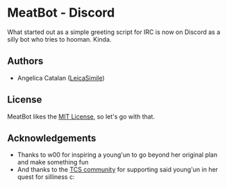 # MeatBot - Discord
What started out as a simple greeting script for IRC is now on Discord as a silly bot who tries to hooman. Kinda.

## Authors
* Angelica Catalan ([LeicaSimile](https://github.com/LeicaSimile))

## License
MeatBot likes the [MIT License](LICENSE.md), so let's go with that.

## Acknowledgements
* Thanks to w00 for inspiring a young'un to go beyond her original plan and make something fun
* And thanks to the [TCS community](http://thecommentsection.org/) for supporting said young'un in her quest for silliness c: